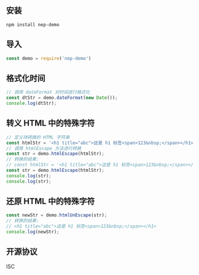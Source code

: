 ## 安装
```
npm install nep-demo
```

## 导入
```js
const demo = require('nep-demo')
```

## 格式化时间
```js
// 调用 dateFormat 对时间进行格式化
const dtStr = demo.dateFormat(new Date());
console.log(dtStr);
```

## 转义 HTML 中的特殊字符
```js
// 定义待转换的 HTML 字符串
const htmlStr = '<h1 title="abc">这是 h1 标签<span>123&nbsp;</span></h1>';
// 调用 htmlEscape 方法进行转换
const str = demo.htmlEscape(htmlStr);
// 转换的结果:
// const htmlStr = '<h1 title="abc">这是 h1 标签<span>123&nbsp;</span></h1>';
const str = demo.htmlEscape(htmlStr);
console.log(str);  
console.log(str);
```
## 还原 HTML 中的特殊字符
```js
const newStr = demo.htmlUnEscape(str);
// 转换的结果:
// <h1 title="abc">这是 h1 标签<span>123&nbsp;</span></h1>
console.log(newStr);
```

## 开源协议
ISC